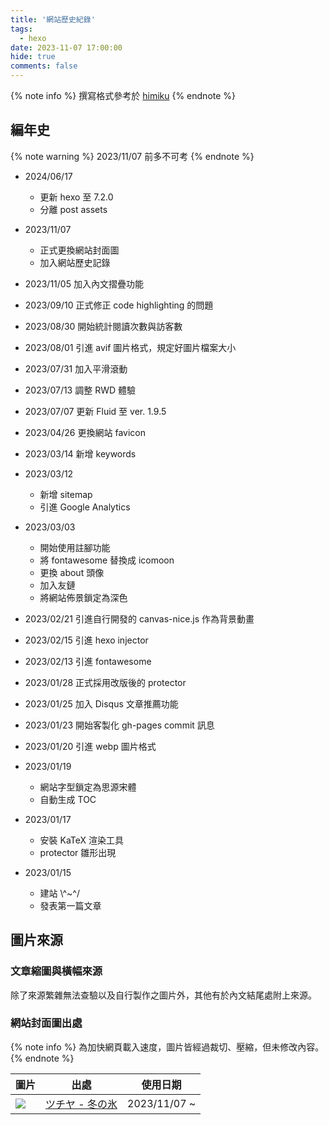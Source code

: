 ```yaml
---
title: '網站歷史紀錄'
tags:
  - hexo
date: 2023-11-07 17:00:00
hide: true
comments: false
---
```


{% note info %}
撰寫格式參考於 [himiku](https://www.himiku.com)
{% endnote %}

## 編年史

{% note warning %}
2023/11/07 前多不可考
{% endnote %}

- 2024/06/17
  - 更新 hexo 至 7.2.0
  - 分離 post assets

- 2023/11/07
  - 正式更換網站封面圖
  - 加入網站歷史記錄

- 2023/11/05 加入內文摺疊功能
- 2023/09/10 正式修正 code highlighting 的問題
- 2023/08/30 開始統計閱讀次數與訪客數
- 2023/08/01 引進 avif 圖片格式，規定好圖片檔案大小
- 2023/07/31 加入平滑滾動
- 2023/07/13 調整 RWD 體驗
- 2023/07/07 更新 Fluid 至 ver. 1.9.5
- 2023/04/26 更換網站 favicon
- 2023/03/14 新增 keywords

- 2023/03/12
  - 新增 sitemap
  - 引進 Google Analytics

- 2023/03/03 
  - 開始使用註腳功能
  - 將 fontawesome 替換成 icomoon
  - 更換 about 頭像
  - 加入友鏈
  - 將網站佈景鎖定為深色

- 2023/02/21 引進自行開發的 canvas-nice.js 作為背景動畫
- 2023/02/15 引進 hexo injector
- 2023/02/13 引進 fontawesome
- 2023/01/28 正式採用改版後的 protector
- 2023/01/25 加入 Disqus 文章推薦功能
- 2023/01/23 開始客製化 gh-pages commit 訊息
- 2023/01/20 引進 webp 圖片格式

- 2023/01/19
  - 網站字型鎖定為思源宋體
  - 自動生成 TOC

- 2023/01/17
  - 安裝 KaTeX 渲染工具
  - protector 雛形出現

- 2023/01/15
  - 建站 \\^~^/
  - 發表第一篇文章

## 圖片來源

### 文章縮圖與橫幅來源

除了來源繁雜無法查驗以及自行製作之圖片外，其他有於內文結尾處附上來源。

### 網站封面圖出處

{% note info %}
為加快網頁載入速度，圖片皆經過裁切、壓縮，但未修改內容。
{% endnote %}

|  圖片  |  出處  |  使用日期  |
|  ----  |  ----  |  ----  |
| ![](https://pixiv.cat/86696637.jpg) | [ツチヤ - 冬の氷](https://www.pixiv.net/artworks/86696637) | 2023/11/07 ~ |

